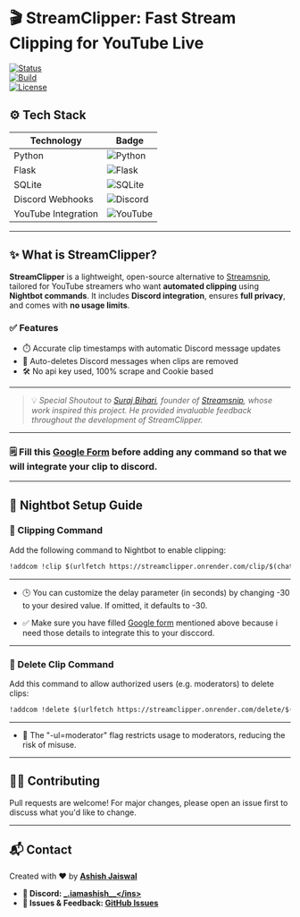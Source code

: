 # 🎬 StreamClipper: Fast Stream Clipping for YouTube Live

[![Status](https://img.shields.io/badge/status-active-brightgreen)]()  
[![Build](https://img.shields.io/badge/build-passing-blue)]()  
[![License](https://img.shields.io/badge/license-MIT-blue)]()

## ⚙️ Tech Stack

| Technology         | Badge                                                                                                                                 |
|--------------------|----------------------------------------------------------------------------------------------------------------------------------------|
| Python             | ![Python](https://img.shields.io/badge/python-3670A0?style=flat&logo=python&logoColor=ffdd54)                                         |
| Flask              | ![Flask](https://img.shields.io/badge/flask-%23000.svg?style=flat&logo=flask&logoColor=white)                                         |
| SQLite             | ![SQLite](https://img.shields.io/badge/sqlite-07405E.svg?style=flat&logo=sqlite&logoColor=white)                                      |
| Discord Webhooks   | ![Discord](https://img.shields.io/badge/discord-webhook-blueviolet?logo=discord&logoColor=white)                                      |
| YouTube Integration| ![YouTube](https://img.shields.io/badge/youtube-%23FF0000.svg?style=flat&logo=youtube&logoColor=white)                                |

---

## ✨ What is StreamClipper?

**StreamClipper** is a lightweight, open-source alternative to [Streamsnip](https://streamsnip.com), tailored for YouTube streamers who want **automated clipping** using **Nightbot commands**. It includes **Discord integration**, ensures **full privacy**, and comes with **no usage limits**.

### ✅ Features
 
- ⏱️ Accurate clip timestamps with automatic Discord message updates  
- 🧹 Auto-deletes Discord messages when clips are removed
- 🛠️ No api key used, 100% scrape and Cookie based

---
> 💡 *Special Shoutout to [Suraj Bihari](https://surajbhari.com/), founder of [Streamsnip](https://streamsnip.com), whose work inspired this project. He provided invaluable feedback throughout the development of StreamClipper.*

---

### 🗒️ Fill this [Google Form](https://forms.gle/xtzp96MfkVup5TVq7) before adding any command so that we will integrate your clip to discord. 

---

## 🧠 Nightbot Setup Guide

### 🔹 Clipping Command

Add the following command to Nightbot to enable clipping:

```markdown
!addcom !clip $(urlfetch https://streamclipper.onrender.com/clip/$(chatid)/$(querystring)?delay=-30)
```
---
- 🕒 You can customize the delay parameter (in seconds) by changing -30 to your desired value. If omitted, it defaults to -30.

- ✅ Make sure you have filled [Google form](https://forms.gle/xtzp96MfkVup5TVq7) mentioned above because i need those details to integrate this to your disccord.
---
### 🔹 Delete Clip Command

Add this command to allow authorized users (e.g. moderators) to delete clips:

```markdown
!addcom !delete $(urlfetch https://streamclipper.onrender.com/delete/$(query)) -ul=moderator
```
---
- 🔐 The "-ul=moderator" flag restricts usage to moderators, reducing the risk of misuse.

---

## 🙋‍♂️ Contributing

Pull requests are welcome! For major changes, please open an issue first to discuss what you'd like to change.

---

## 📬 Contact

Created with ❤️ by [**Ashish Jaiswal**](https://www.linkedin.com/in/ashishjaiswal2/)

- **💬 Discord: <ins>[_.iamashish__](https://discord.com/users/_.iamashish__)</ins>**
- **🐛 Issues & Feedback: <ins>[GitHub Issues](https://github.com/iamashish-1//streamclipper/issues)</ins>**



